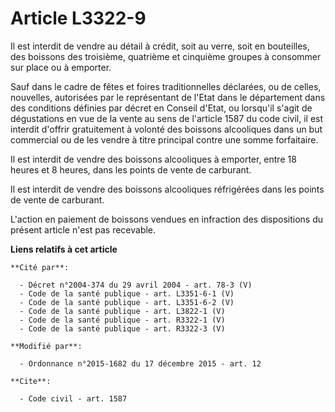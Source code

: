 # Article L3322-9

Il est interdit de vendre au détail à crédit, soit au verre, soit en bouteilles, des boissons des troisième, quatrième et
cinquième groupes à consommer sur place ou à emporter. 

Sauf dans le cadre de fêtes et foires traditionnelles déclarées, ou de celles, nouvelles, autorisées par le représentant de
l'Etat dans le département dans des conditions définies par décret en Conseil d'Etat, ou lorsqu'il s'agit de dégustations en
vue de la vente au sens de l'article 1587 du code civil, il est interdit d'offrir gratuitement à volonté des boissons
alcooliques dans un but commercial ou de les vendre à titre principal contre une somme forfaitaire. 

Il est interdit de vendre des boissons alcooliques à emporter, entre 18 heures et 8 heures, dans les points de vente de
carburant. 

Il est interdit de vendre des boissons alcooliques réfrigérées dans les points de vente de carburant.

L'action en paiement de boissons vendues en infraction des dispositions du présent article n'est pas recevable.

**Liens relatifs à cet article**

	**Cité par**:

	  - Décret n°2004-374 du 29 avril 2004 - art. 78-3 (V)
	  - Code de la santé publique - art. L3351-6-1 (V)
	  - Code de la santé publique - art. L3351-6-2 (V)
	  - Code de la santé publique - art. L3822-1 (V)
	  - Code de la santé publique - art. R3322-1 (V)
	  - Code de la santé publique - art. R3322-3 (V)

	**Modifié par**:

	  - Ordonnance n°2015-1682 du 17 décembre 2015 - art. 12

	**Cite**:

	  - Code civil - art. 1587
